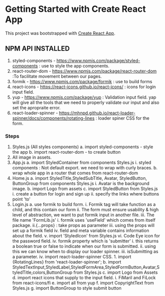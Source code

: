 # Getting Started with Create React App

This project was bootstrapped with [Create React App](https://github.com/facebook/create-react-app).

## NPM API INSTALLED

1. styled-components - <https://www.npmjs.com/package/styled-components> : use to style the app components.
2. react-router-dom - <https://www.npmjs.com/package/react-router-dom> :To facilitate movement between our pages.
3. formik - <https://www.npmjs.com/package/formik> : use to build forms
4. react-icons - <https://react-icons.github.io/react-icons/> : icons for login input field.
5. yup - <https://www.npmjs.com/package/yup> : Validation input field. yap will give all the tools that we need to properly validate our input and also set the apropraite error.
6. react-loader-spinner - <https://mhnpd.github.io/react-loader-spinner/docs/components/rotating-lines> : loader spiner CSS for the form.

### Steps

1. Styles.js (All styles components)
    a. import styled-components - style the app
    b. import react-router-dom - to create button
2. All image in assets.
3. App.js
    a. import StyledContainer from components Styles.js
        i. styled components : Not default export. we need to wrap with curly braces.
    b.  wrap whole app in a router that comes from react-router-dom
4. Home.js
    a. import StyledTitle,StyledSubTitle, Avatar, StyledButton, ButtonGroup from components Styles.js
        i.  Avatar is the background image.
    b. import Logo from assets
    c. import StyledButton from Styles.js
        i.  create a button for login and sign up
        ii. specify the links where buttons point 'to'
5. Login.js
    a. use formik to build form.
        i. Formik tag will take function as a child, and this contain our form
        ii. The form must ensure usability & high level of abstraction, we want to put formik input in another file.
        iii. The file name 'FormLib.js'
            i. formik uses 'useField' which comes from itself package.
            ii.{...props} : take props as parameter
            iii. using the props will set up a formik field
            iv. field and meta variable contains information about the field.
            v. import 'StyledIcon' from Styles.js
            vi. Code Eye icon for the password field.
        iv. formik property which is 'submitter'
            i. this returns a boolean true or false to indicate when our form is submitted.
            ii. using this we can know when to display our loader spinner.
            iii. isSubmitting as a parameter.
            iv.  import react-loader-spinner CSS.
                1. import {RotatingLines} from 'react-loader-spinner';
    b. import StyledTextInput,StyledLabel,StyledFormArea,StyledFormButton,Avatar,StyledTitle,colors,ButtonGroup from Styles.js
    c. import Logo from Assets
    d. import react icons that supply to the input field.
        i. FiMaril and FiLock from react-icons/fi
    e. import all from yup
    f. import CopyrightText from Styles.js
    g. import ButtonGroup to style submit button


